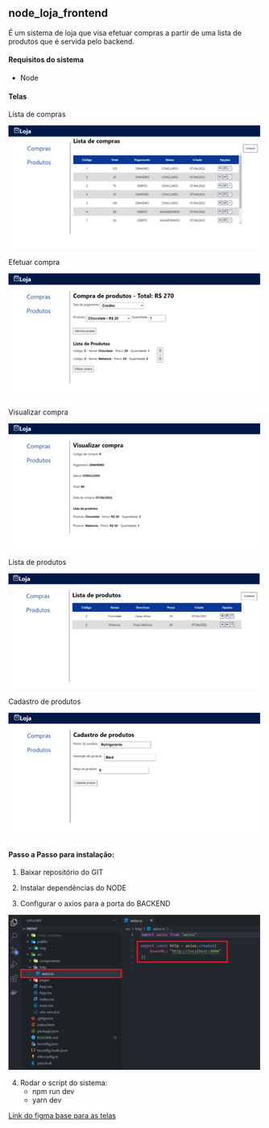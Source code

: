 ## node_loja_frontend

É um sistema de loja que visa efetuar compras a partir de uma lista de produtos que é servida pelo backend.

#### Requisitos do sistema
- Node

#### Telas

Lista de compras

<img src="./public/img/inicial.png" width="500px">

Efetuar compra

<img src="./public/img/compra_de_produtos.png" width="500px">

Visualizar compra

<img src="./public/img/visualizar.png" width="500px">

Lista de produtos

<img src="./public/img/lista_de_produtos.png" width="500px">

Cadastro de produtos

<img src="./public/img/cadastro_produto.png" width="500px">

#### Passo a Passo para instalação:

1. Baixar repositório do GIT

2. Instalar dependências do NODE

3. Configurar o axios para a porta do BACKEND

<img src="./public/img/axios.png" width="500px">

4. Rodar o script do sistema:
    * npm run dev
    * yarn dev

[Link do figma base para as telas](https://www.figma.com/file/dCoZmzqT1KObVkLGjuO7MU/Lojinha)